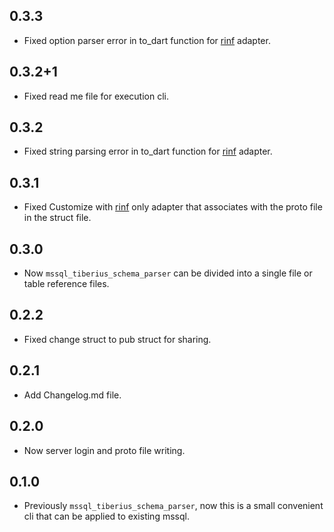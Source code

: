## 0.3.3

- Fixed option parser error in to_dart function for [rinf](https://github.com/cunarist/rinf) adapter.

## 0.3.2+1

- Fixed read me file for execution cli.

## 0.3.2

- Fixed string parsing error in to_dart function for [rinf](https://github.com/cunarist/rinf) adapter.

## 0.3.1

- Fixed Customize with [rinf](https://github.com/cunarist/rinf) only adapter that associates with the proto file in the struct file.

## 0.3.0

- Now `mssql_tiberius_schema_parser` can be divided into a single file or table reference files.

## 0.2.2

- Fixed change struct to pub struct for sharing.

## 0.2.1

- Add Changelog.md file.

## 0.2.0

- Now server login and proto file writing.

## 0.1.0

- Previously `mssql_tiberius_schema_parser`, now this is a small convenient cli that can be applied to existing mssql.
